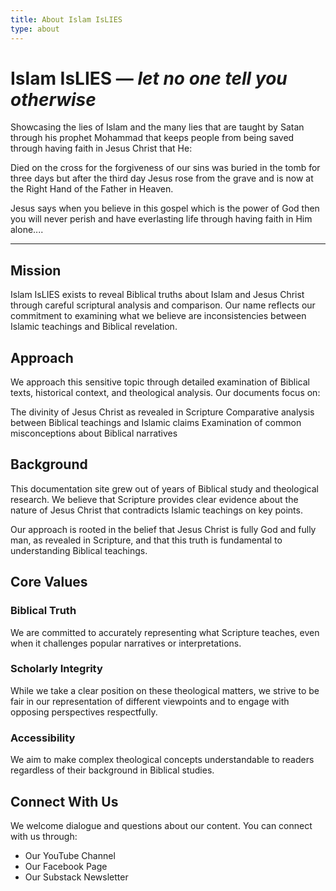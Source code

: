 ```yaml
---
title: About Islam IsLIES
type: about
---
```


# Islam IsLIES — *let no one tell you otherwise*

Showcasing the lies of Islam and the many lies that are taught by Satan through his prophet Mohammad that keeps people from being saved through having faith in Jesus Christ that He:

Died on the cross for the forgiveness of our sins
was buried in the tomb for three days
but after the third day Jesus rose from the grave 
and is now at the Right Hand of the Father in Heaven. 

Jesus says when you believe in this gospel which is the power of God then you will never perish and have everlasting life through having faith in Him alone....

---

## Mission

Islam IsLIES exists to reveal Biblical truths about Islam and Jesus Christ through careful scriptural analysis and comparison. Our name reflects our commitment to examining what we believe are inconsistencies between Islamic teachings and Biblical revelation.


## Approach
We approach this sensitive topic through detailed examination of Biblical texts, historical context, and theological analysis. Our documents focus on:

The divinity of Jesus Christ as revealed in Scripture
Comparative analysis between Biblical teachings and Islamic claims
Examination of common misconceptions about Biblical narratives

## Background
This documentation site grew out of years of Biblical study and theological research. We believe that Scripture provides clear evidence about the nature of Jesus Christ that contradicts Islamic teachings on key points.

Our approach is rooted in the belief that Jesus Christ is fully God and fully man, as revealed in Scripture, and that this truth is fundamental to understanding Biblical teachings.

## Core Values

### Biblical Truth
We are committed to accurately representing what Scripture teaches, even when it challenges popular narratives or interpretations.

### Scholarly Integrity
While we take a clear position on these theological matters, we strive to be fair in our representation of different viewpoints and to engage with opposing perspectives respectfully.

### Accessibility
We aim to make complex theological concepts understandable to readers regardless of their background in Biblical studies.

## Connect With Us
We welcome dialogue and questions about our content. You can connect with us through:

- Our YouTube Channel
- Our Facebook Page
- Our Substack Newsletter